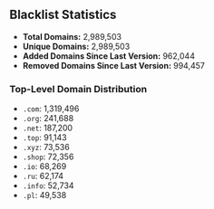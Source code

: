## Blacklist Statistics

- **Total Domains:** 2,989,503
- **Unique Domains:** 2,989,503
- **Added Domains Since Last Version:** 962,044
- **Removed Domains Since Last Version:** 994,457

### Top-Level Domain Distribution

-  `.com`: 1,319,496
-  `.org`: 241,688
-  `.net`: 187,200
-  `.top`: 91,143
-  `.xyz`: 73,536
-  `.shop`: 72,356
-  `.io`: 68,269
-  `.ru`: 62,174
-  `.info`: 52,734
-  `.pl`: 49,538
